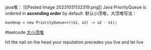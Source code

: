 java堆：
![[Pasted image 20231031132319.png]]
Java PriorityQueue is ordered in **ascending order** by default. 
默认小顶堆，大顶堆写法：
```
maxHeap = new PriorityQueue<>((o1, o2) -> o2 - o1);
```

#leetcode [大小顶堆](https://leetcode.cn/problems/find-median-from-data-stream/description/?envType=study-plan-v2&envId=top-interview-150)

hit the nail on the head
your reputation precedes you
live and let live